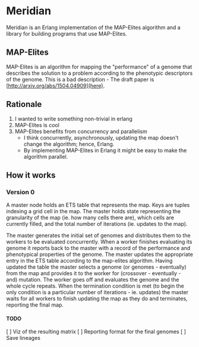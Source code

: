 # Meridian

Meridian is an Erlang implementation of the MAP-Elites algorithm
and a library for building programs that use MAP-Elites.

## MAP-Elites

MAP-Elites is an algorithm for mapping the "performance" of a genome
that describes the solution to a problem according to the phenotypic
descriptors of the genome. This is a bad description - The draft paper
is [http://arxiv.org/abs/1504.04909](here).

## Rationale

1. I wanted to write something non-trivial in erlang
2. MAP-Elites is cool
3. MAP-Elites benefits from concurrency and parallelism
   - I think concurrently, asynchronously, updating the map doesn't
     change the algorithm; hence, Erlang.
   - By implementing MAP-Elites in Erlang it might be easy to make the
     algorithm parallel.

## How it works

### Version 0

A master node holds an ETS table that represents the map. Keys are
tuples indexing a grid cell in the map. The master holds state
representing the granularity of the map (ie. how many cells there
are), which cells are currently filled, and the total number of
iterations (ie. updates to the map).

The master generates the initial set of genomes and distributes them
to the workers to be evaluated concurrently. When a worker finishes
evaluating its genome it reports back to the master with a record of
the performance and phenotypical properties of the genome. The master
updates the appropriate entry in the ETS table according to the
map-elites algorithm. Having updated the table the master selects a
genome (or genomes - eventually) from the map and provides it to the
worker for (crossover - eventually - and) mutation. The worker goes
off and evaluates the genome and the whole cycle repeats. When the
termination condition is met (to begin the only condition is a
particular number of iterations - ie. updates) the master waits for
all workers to finish updating the map as they do and terminates,
reporting the final map.

#### TODO
[ ] Viz of the resulting matrix
[ ] Reporting format for the final genomes
[ ] Save lineages




